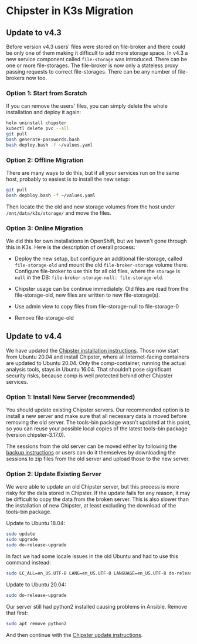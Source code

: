 # Chipster in K3s Migration
## Update to v4.3

Before version v4.3 users' files were stored on file-broker and there could be only one of them making it difficult to add more storage space. In v4.3 a new service component called `file-storage` was introduced. There can be one or more file-storages. The file-broker is now only a stateless proxy passing requests to correct file-storages. There can be any number of file-brokers now too.

### Option 1: Start from Scratch

If you can remove the users' files, you can simply delete the whole installation and deploy it again:

```bash
helm uninstall chipster
kubectl delete pvc --all
git pull
bash generate-passwords.bash
bash deploy.bash -f ~/values.yaml
```
### Option 2: Offline Migration

There are many ways to do this, but if all your services run on the same host, probably to easiest is to install the new setup:

```bash
git pull
bash depbloy.bash -f ~/values.yaml
```

Then locate the the old and new storage volumes from the host under `/mnt/data/k3s/storage/` and move the files.

### Option 3: Online Migration

We did this for own installations in OpenShift, but we haven't gone through this in K3s. Here is the description of overall process:

- Deploy the new setup, but configure an additional file-storage, called `file-storage-old` and mount the old `file-broker-storage` volume there. Configure file-broker to use this for all old files, where the `storage` is `null` in the DB: `file-broker-storage-null: file-storage-old`.

- Chipster usage can be continue immediately. Old files are read from the file-storage-old, new files are written to new file-storage(s).
- Use admin view to copy files from file-storage-null to file-storage-0
- Remove file-storage-old

## Update to v4.4

We have updated the [Chipster installation instructions](README.md). Those now start from Ubuntu 20.04 and install Chipster, where all Internet-facing containers are updated to Ubuntu 20.04. Only the comp-container, running the actual analysis tools, stays in Ubuntu 16.04. That shouldn’t pose significant security risks, because comp is well protected behind other Chipster services. 

### Option 1: Install New Server (recommended)

You should update existing Chipster servers. Our recommended option is to install a new server and make sure that all necessary data is moved before removing the old server. The tools-bin package wasn’t updated at this point, so you can reuse your possible local copies of the latest tools-bin package (version chipster-3.17.0).

The sessions from the old server can be moved either by following the [backup instructions](backup.md) or users can do it themselves by downloading the sessions to zip files from the old server and upload those to the new server.
### Option 2: Update Existing Server

We were able to update an old Chipster server, but this process is more risky for the data stored in Chipster. If the update fails for any reason, it may be difficult to copy the data from the broken server. This is also slower than the installation of new Chipster, at least excluding the download of the tools-bin package.

Update to Ubuntu 18.04:

```bash
sudo update
sudo upgrade
sudo do-release-upgrade
```

In fact we had some locale issues in the old Ubuntu and had to use this command instead:

```bash
sudo LC_ALL=en_US.UTF-8 LANG=en_US.UTF-8 LANGUAGE=en_US.UTF-8 do-release-upgrade
```

Update to Ubuntu 20.04:

```bash
sudo do-release-upgrade
```

Our server still had python2 installed causing problems in Ansible. Remove that first:

```bash
sudo apt remove python2
```

And then continue with the [Chipster update instructions](README.md#Updates).
